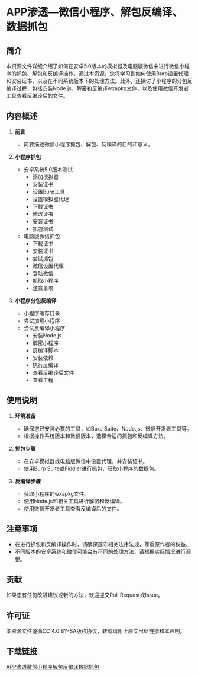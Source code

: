 # APP渗透—微信小程序、解包反编译、数据抓包

## 简介

本资源文件详细介绍了如何在安卓5.0版本的模拟器及电脑版微信中进行微信小程序的抓包、解包和反编译操作。通过本资源，您将学习到如何使用Burp设置代理和安装证书，以及在不同系统版本下的处理方法。此外，还探讨了小程序的分包反编译过程，包括安装Node.js、解密和反编译wxapkg文件，以及使用微信开发者工具查看反编译后的文件。

## 内容概述

1. **前言**
   - 简要描述微信小程序抓包、解包、反编译的目的和意义。

2. **小程序抓包**
   - 安卓系统5.0版本测试
     - 添加模拟器
     - 安装证书
     - 设置Burp工具
     - 设置模拟器代理
     - 下载证书
     - 修改证书
     - 安装证书
     - 抓包测试
   - 电脑版微信抓包
     - 下载证书
     - 安装证书
     - 尝试抓包
     - 微信设置代理
     - 登陆微信
     - 抓取小程序
     - 注意事项

3. **小程序分包反编译**
   - 小程序缓存目录
   - 尝试加载小程序
   - 尝试反编译小程序
     - 安装Node.js
     - 解密小程序
     - 反编译脚本
     - 安装依赖
     - 执行反编译
     - 查看反编译后文件
     - 查看工程

## 使用说明

1. **环境准备**
   - 确保您已安装必要的工具，如Burp Suite、Node.js、微信开发者工具等。
   - 根据操作系统版本和微信版本，选择合适的抓包和反编译方法。

2. **抓包步骤**
   - 在安卓模拟器或电脑版微信中设置代理，并安装证书。
   - 使用Burp Suite或Fiddler进行抓包，获取小程序的数据包。

3. **反编译步骤**
   - 获取小程序的wxapkg文件。
   - 使用Node.js和相关工具进行解密和反编译。
   - 使用微信开发者工具查看反编译后的文件。

## 注意事项

- 在进行抓包和反编译操作时，请确保遵守相关法律法规，尊重原作者的权益。
- 不同版本的安卓系统和微信可能会有不同的处理方法，请根据实际情况进行调整。

## 贡献

如果您有任何改进建议或新的方法，欢迎提交Pull Request或Issue。

## 许可证

本资源文件遵循CC 4.0 BY-SA版权协议，转载请附上原文出处链接和本声明。

## 下载链接

[APP渗透微信小程序解包反编译数据抓包](https://pan.quark.cn/s/c6f8c3cb18d3)
